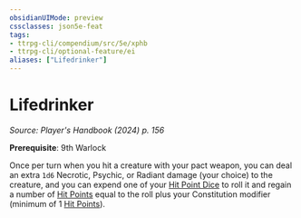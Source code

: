 ```yaml
---
obsidianUIMode: preview
cssclasses: json5e-feat
tags:
- ttrpg-cli/compendium/src/5e/xphb
- ttrpg-cli/optional-feature/ei
aliases: ["Lifedrinker"]
---
```

# Lifedrinker
*Source: Player's Handbook (2024) p. 156*  

**Prerequisite**: 9th Warlock

Once per turn when you hit a creature with your pact weapon, you can deal an extra `1d6` Necrotic, Psychic, or Radiant damage (your choice) to the creature, and you can expend one of your [Hit Point Dice](Mechanics/rules/variant-rules/hit-point-dice-xphb.md) to roll it and regain a number of [Hit Points](Mechanics/rules/variant-rules/hit-points-xphb.md) equal to the roll plus your Constitution modifier (minimum of 1 [Hit Points](Mechanics/rules/variant-rules/hit-points-xphb.md)).